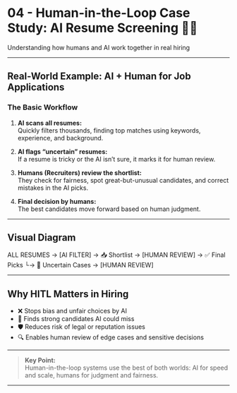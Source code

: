 # 04 - Human-in-the-Loop Case Study: AI Resume Screening 📝🤖

Understanding how humans and AI work together in real hiring

---

## Real-World Example: AI + Human for Job Applications

### The Basic Workflow

1. **AI scans all resumes:**  
   Quickly filters thousands, finding top matches using keywords, experience, and background.

2. **AI flags “uncertain” resumes:**  
   If a resume is tricky or the AI isn’t sure, it marks it for human review.

3. **Humans (Recruiters) review the shortlist:**  
   They check for fairness, spot great-but-unusual candidates, and correct mistakes in the AI picks.

4. **Final decision by humans:**  
   The best candidates move forward based on human judgment.

---

## Visual Diagram

ALL RESUMES → [AI FILTER] → 📥 Shortlist → [HUMAN REVIEW] → ✅ Final Picks
└→ 🤔 Uncertain Cases → [HUMAN REVIEW]


---

## Why HITL Matters in Hiring

- ❌ Stops bias and unfair choices by AI  
- 🌟 Finds strong candidates AI could miss  
- 🛡️ Reduces risk of legal or reputation issues  
- 🔍 Enables human review of edge cases and sensitive decisions  

---

> **Key Point:**  
> Human-in-the-loop systems use the best of both worlds: AI for speed and scale, humans for judgment and fairness.

---
